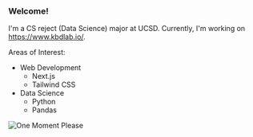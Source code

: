 ### Welcome!

I'm a CS reject (Data Science) major at UCSD. Currently, I'm working on https://www.kbdlab.io/.

Areas of Interest:
* Web Development
  - Next.js
  - Tailwind CSS 
* Data Science
  - Python
  - Pandas

![One Moment Please](https://i.ibb.co/Fg69BmD/one-moment-please-by-khotsodube-deaqehe.gif)
